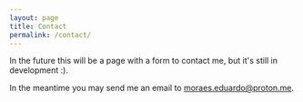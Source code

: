 ```yaml
---
layout: page
title: Contact
permalink: /contact/
---
```


In the future this will be a page with a form to contact me, but it's still in development :).

In the meantime you may send me an email to <moraes.eduardo@proton.me>.
